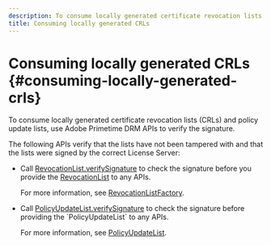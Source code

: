 ```yaml
---
description: To consume locally generated certificate revocation lists (CRLs) and policy update lists, use Adobe Primetime DRM APIs to verify the signature.
title: Consuming locally generated CRLs
---
```


# Consuming locally generated CRLs {#consuming-locally-generated-crls}

To consume locally generated certificate revocation lists (CRLs) and policy update lists, use Adobe Primetime DRM APIs to verify the signature.

The following APIs verify that the lists have not been tampered with and that the lists were signed by the correct License Server:

* Call [RevocationList.verifySignature](https://help.adobe.com/en_US/primetime/api/drm-apis/server/javadocs-flashaccess-pro/com/adobe/flashaccess/sdk/revocation/RevocationList.html#verifySignature(java.security.cert.X509Certificate)) to check the signature before you provide the [RevocationList](https://help.adobe.com/en_US/primetime/api/drm-apis/server/javadocs-flashaccess-pro/com/adobe/flashaccess/sdk/revocation/RevocationList.html) to any APIs.

  For more information, see [RevocationListFactory](https://help.adobe.com/en_US/primetime/api/drm-apis/server/javadocs-flashaccess-pro/com/adobe/flashaccess/sdk/revocation/RevocationListFactory.html). 

* Call [PolicyUpdateList.verifySignature](https://help.adobe.com/en_US/primetime/api/drm-apis/server/javadocs-flashaccess-pro/com/adobe/flashaccess/sdk/policyupdate/PolicyUpdateList.html#verifySignature(java.security.cert.X509Certificate)) to check the signature before providing the `PolicyUpdateList` to any APIs.

  For more information, see [PolicyUpdateList](https://help.adobe.com/en_US/primetime/api/drm-apis/server/javadocs-flashaccess-pro/com/adobe/flashaccess/sdk/policyupdate/PolicyUpdateList.html).

